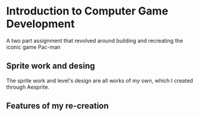 # Introduction to Computer Game Development
A two part assignment that revolved around building and recreating the iconic game Pac-man

## Sprite work and desing
The sprite work and level's design are all works of my own, which I created through Aesprite.

## Features of my re-creation
